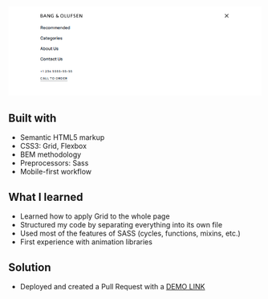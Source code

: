 ![Alt text](Demo.gif)


## Built with

- Semantic HTML5 markup
- CSS3: Grid, Flexbox
- BEM methodology
- Preprocessors: Sass
- Mobile-first workflow

## What I learned

- Learned how to apply Grid to the whole page
- Structured my code by separating everything into its own file
- Used most of the features of SASS (cycles, functions, mixins, etc.)
- First experience with animation libraries

## Solution

- Deployed and created a Pull Request with a [DEMO LINK](https://PikalovAndrey.github.io/layout_landing-page/)
